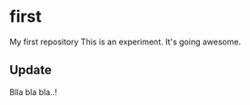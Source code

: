 first
=====

My first repository
This is an experiment.
It's going awesome.


Update
----
Blla bla bla..!